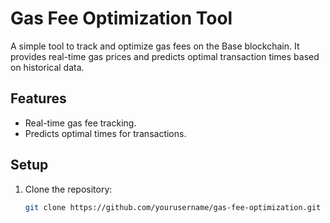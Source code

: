 # Gas Fee Optimization Tool

A simple tool to track and optimize gas fees on the Base blockchain. It provides real-time gas prices and predicts optimal transaction times based on historical data.

## Features
- Real-time gas fee tracking.
- Predicts optimal times for transactions.

## Setup
1. Clone the repository:
   ```bash
   git clone https://github.com/yourusername/gas-fee-optimization.git

